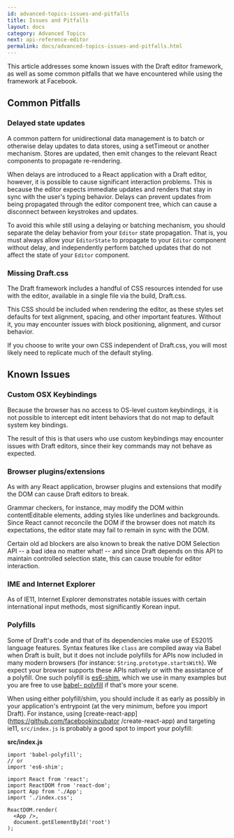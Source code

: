 ```yaml
---
id: advanced-topics-issues-and-pitfalls
title: Issues and Pitfalls
layout: docs
category: Advanced Topics
next: api-reference-editor
permalink: docs/advanced-topics-issues-and-pitfalls.html
---
```


This article addresses some known issues with the Draft editor framework, as
well as some common pitfalls that we have encountered while using the framework
at Facebook.

## Common Pitfalls

### Delayed state updates

A common pattern for unidirectional data management is to batch or otherwise
delay updates to data stores, using a setTimeout or another mechanism. Stores are
updated, then emit changes to the relevant React components to propagate
re-rendering.

When delays are introduced to a React application with a Draft editor, however,
it is possible to cause significant interaction problems. This is because the
editor expects immediate updates and renders that stay in sync with the user's typing
behavior. Delays can prevent updates from being propagated through the editor
component tree, which can cause a disconnect between keystrokes and updates.

To avoid this while still using a delaying or batching mechanism, you should
separate the delay behavior from your `Editor` state propagation. That is,
you must always allow your `EditorState` to propagate to your `Editor`
component without delay, and independently perform batched updates that do
not affect the state of your `Editor` component.

### Missing Draft.css

The Draft framework includes a handful of CSS resources intended for use with
the editor, available in a single file via the build, Draft.css.

This CSS should be included when rendering the editor, as these styles set defaults
for text alignment, spacing, and other important features. Without it, you may
encounter issues with block positioning, alignment, and cursor behavior.

If you choose to write your own CSS independent of Draft.css, you will most
likely need to replicate much of the default styling.

## Known Issues

### Custom OSX Keybindings

Because the browser has no access to OS-level custom keybindings, it is not
possible to intercept edit intent behaviors that do not map to default system
key bindings.

The result of this is that users who use custom keybindings may encounter
issues with Draft editors, since their key commands may not behave as expected.

### Browser plugins/extensions

As with any React application, browser plugins and extensions that modify the
DOM can cause Draft editors to break.

Grammar checkers, for instance, may modify the DOM within contentEditable
elements, adding styles like underlines and backgrounds. Since React cannot
reconcile the DOM if the browser does not match its expectations,
the editor state may fail to remain in sync with the DOM.

Certain old ad blockers are also known to break the native DOM Selection
API -- a bad idea no matter what! -- and since Draft depends on this API to
maintain controlled selection state, this can cause trouble for editor
interaction.

### IME and Internet Explorer

As of IE11, Internet Explorer demonstrates notable issues with certain international
input methods, most significantly Korean input.

### Polyfills

Some of Draft's code and that of its dependencies make use of ES2015 language
features. Syntax features like `class` are compiled away via Babel when Draft is
built, but it does not include polyfills for APIs now included in many modern
browsers (for instance: `String.prototype.startsWith`). We expect your browser
supports these APIs natively or with the assistance of a polyfill. One such
polyfill is [es6-shim](https://github.com/es-shims/es6-shim), which we use in
many examples but you are free to use [babel-
polyfill](https://babeljs.io/docs/usage/polyfill/) if that's more your scene.

When using either polyfill/shim, you should include it as early as possibly in
your application's entrypoint (at the very minimum, before you import Draft).
For instance, using [create-react-app](https://github.com/facebookincubator
/create-react-app) and targeting ie11, `src/index.js` is probably a good spot to
import your polyfill:

**src/index.js**

```
import 'babel-polyfill';
// or
import 'es6-shim';

import React from 'react';
import ReactDOM from 'react-dom';
import App from './App';
import './index.css';

ReactDOM.render(
  <App />,
  document.getElementById('root')
);
```
